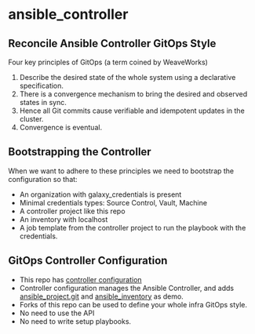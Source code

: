 # ansible_controller

## Reconcile Ansible Controller GitOps Style

Four key principles of GitOps (a term coined by WeaveWorks)

1. Describe the desired state of the whole system using a declarative specification.
1. There is a convergence mechanism to bring the desired and observed states in sync.
1. Hence all Git commits cause verifiable and idempotent updates in the cluster.
1. Convergence is eventual.

## Bootstrapping the Controller

When we want to adhere to these principles we need to bootstrap the configuration so that:

- An organization with galaxy_credentials is present
- Minimal credentials types: Source Control, Vault, Machine
- A controller project like this repo
- An inventory with localhost
- A job template from the controller project to run the playbook with the credentials.

## GitOps Controller Configuration

- This repo has [controller configuration](https://github.com/playingfield/ansible_controller/tree/main/inventory/group_vars/controller)
- Controller configuration manages the Ansible Controller, and adds [ansible_project.git](https://github.com/playingfield/ansible_project) and [ansible_inventory](https://github.com/playingfield/ansible_inventory) as demo.
- Forks of this repo can be used to define your whole infra GitOps style.
- No need to use the API
- No need to write setup playbooks.
